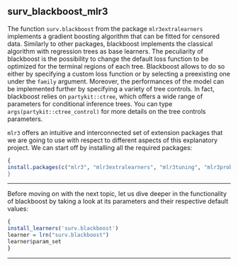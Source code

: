 ## surv_blackboost_mlr3 

The function `surv.blackboost` from the package `mlr3extralearners` implements a gradient boosting algorithm that can be fitted for censored data. Similarly to other packages, blackboost implements the classical algorithm with regression trees as base learners. The peculiarity of blackboost is the possibility to change the default loss function to be optimized for the terminal regions of each tree. Blackboost allows to do so either by specifying a custom loss function or by selecting a preexisting one under the `family` argument. Moreover, the performances of the model can be implemented further by specifying a variety of tree controls. In fact, blackboost relies on `partykit::ctree`, which offers a wide range of parameters for conditional inference trees. You can type `args(partykit::ctree_control)` for more details on the tree controls parameters.

`mlr3` offers an intuitive and interconnected set of extension packages that we are going to use with respect to different aspects of this explanatory project.
We can start off by installing all the required packages:

``` r
{
install.packages(c("mlr3", "mlr3extralearners", "mlr3tuning", "mlr3proba", "mlr3pipelines", mlr3misc", "survivalmodels", "mboost", "paradox", "parallell", "stabs", ))
}
```
___

Before moving on with the next topic, let us dive deeper in the functionality of blackboost by taking a look at its parameters and their respective default values:

``` r 
{
install_learners('surv.blackboost')
learner = lrn("surv.blackboost")
learner$param_set
}
```
___
